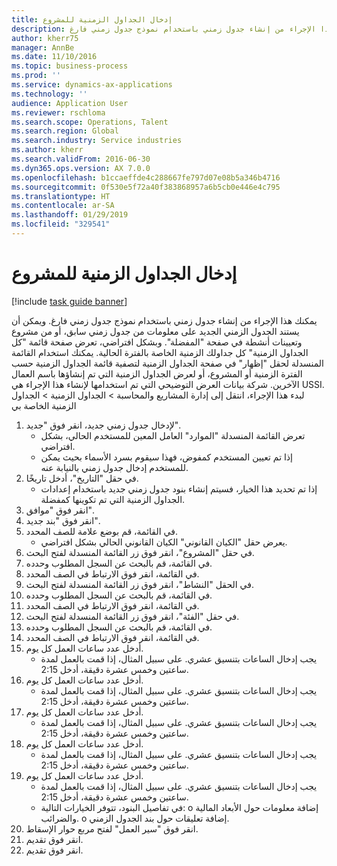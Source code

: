 ```yaml
---
title: إدخال الجداول الزمنية للمشروع‬
description: يمكنك هذا الإجراء من إنشاء جدول زمني باستخدام نموذج جدول زمني فارغ.
author: kherr75
manager: AnnBe
ms.date: 11/10/2016
ms.topic: business-process
ms.prod: ''
ms.service: dynamics-ax-applications
ms.technology: ''
audience: Application User
ms.reviewer: rschloma
ms.search.scope: Operations, Talent
ms.search.region: Global
ms.search.industry: Service industries
ms.author: kherr
ms.search.validFrom: 2016-06-30
ms.dyn365.ops.version: AX 7.0.0
ms.openlocfilehash: b1ccaeffde4c288667fe797d07e08b5a346b4716
ms.sourcegitcommit: 0f530e5f72a40f383868957a6b5cb0e446e4c795
ms.translationtype: HT
ms.contentlocale: ar-SA
ms.lasthandoff: 01/29/2019
ms.locfileid: "329541"
---
```

# <a name="enter-project-timesheets"></a>إدخال الجداول الزمنية للمشروع‬

[!include [task guide banner](../../includes/task-guide-banner.md)]

يمكنك هذا الإجراء من إنشاء جدول زمني باستخدام نموذج جدول زمني فارغ. ويمكن أن يستند الجدول الزمني الجديد على معلومات من جدول زمني سابق، أو من مشروع وتعيينات أنشطة في صفحة "‏‫المفضلة‬". وبشكل افتراضي، تعرض صفحة قائمة "كل الجداول الزمنية" كل جداولك الزمنية الخاصة بالفترة الحالية. يمكنك استخدام القائمة المنسدلة لحقل "إظهار" في صفحة الجداول الزمنية لتصفية قائمة الجداول الزمنية حسب الفترة الزمنية أو المشروع، أو لعرض الجداول الزمنية التي تم إنشاؤها باسم العمال الآخرين. شركة بيانات العرض التوضيحي التي تم استخدامها لإنشاء هذا الإجراء هي USSI. لبدء هذا الإجراء، انتقل إلى إدارة المشاريع والمحاسبة > الجداول الزمنية > الجداول الزمنية الخاصة بي

1. لإدخال جدول زمني جديد، انقر فوق "جديد".
    * تعرض القائمة المنسدلة "الموارد" العامل المعين للمستخدم الحالي، بشكل افتراضي.  
    * إذا تم تعيين المستخدم كمفوض، فهذا سيقوم بسرد الأسماء بحيث يمكن للمستخدم إدخال جدول زمني بالنيابة عنه.  
2. في حقل "التاريخ"، أدخل تاريخًا.
    * إذا تم تحديد هذا الخيار، فسيتم إنشاء بنود جدول زمني جديد باستخدام إعدادات الجداول الزمنية التي تم تكوينها كمفضلة.  
3. انقر فوق "موافق".
4. انقر فوق "بند جديد".
5. في القائمة، قم بوضع علامة للصف المحدد.
    * يعرض حقل "الكيان القانوني" الكيان القانوني الحالي بشكل افتراضي.   
6. في حقل "المشروع"، انقر فوق زر القائمة المنسدلة لفتح البحث.
7. في القائمة، قم بالبحث عن السجل المطلوب وحدده.
8. في القائمة، انقر فوق الارتباط في الصف المحدد.
9. في الحقل "النشاط"، انقر فوق زر القائمة المنسدلة لفتح البحث.
10. في القائمة، قم بالبحث عن السجل المطلوب وحدده.
11. في القائمة، انقر فوق الارتباط في الصف المحدد.
12. في حقل "الفئة"، انقر فوق زر القائمة المنسدلة لفتح البحث.
13. في القائمة، قم بالبحث عن السجل المطلوب وحدده.
14. في القائمة، انقر فوق الارتباط في الصف المحدد.
15. أدخل عدد ساعات العمل كل يوم.
    * يجب إدخال الساعات بتنسيق عشري.  على سبيل المثال، إذا قمت بالعمل لمدة ساعتين وخمس عشرة دقيقة، أدخل 2:15.   
16. أدخل عدد ساعات العمل كل يوم.
    * يجب إدخال الساعات بتنسيق عشري.  على سبيل المثال، إذا قمت بالعمل لمدة ساعتين وخمس عشرة دقيقة، أدخل 2:15.   
17. أدخل عدد ساعات العمل كل يوم.
    * يجب إدخال الساعات بتنسيق عشري.  على سبيل المثال، إذا قمت بالعمل لمدة ساعتين وخمس عشرة دقيقة، أدخل 2:15.   
18. أدخل عدد ساعات العمل كل يوم.
    * يجب إدخال الساعات بتنسيق عشري.  على سبيل المثال، إذا قمت بالعمل لمدة ساعتين وخمس عشرة دقيقة، أدخل 2:15.   
19. أدخل عدد ساعات العمل كل يوم.
    * يجب إدخال الساعات بتنسيق عشري.  على سبيل المثال، إذا قمت بالعمل لمدة ساعتين وخمس عشرة دقيقة، أدخل 2:15.   
    * في تفاصيل البنود‬، تتوفر الخيارات التالية:  o  إضافة معلومات حول الأبعاد المالية والضرائب.  o    إضافة تعليقات حول بند الجدول الزمني.  
20. انقر فوق "سير العمل" لفتح مربع حوار الإسقاط‬.
21. انقر فوق تقديم.
22. انقر فوق تقديم.


